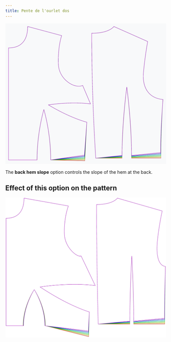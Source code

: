 ```yaml
---
title: Pente de l'ourlet dos
---
```


![The effect of the back hem slope option on the pattern](sample.png)

The **back hem slope** option controls the slope of the hem at the back.


## Effect of this option on the pattern
![This image shows the effect of this option by superimposing several variants that have a different value for this option](bella_backhemslope_sample.svg "Effect of this option on the pattern")